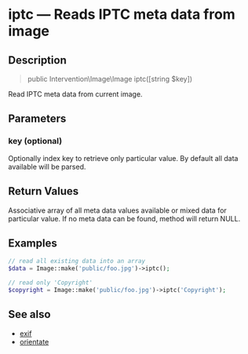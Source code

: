 # iptc — Reads IPTC meta data from image

## Description

> public Intervention\Image\Image iptc([string $key])

Read IPTC meta data from current image.

## Parameters

### key (optional)
Optionally index key to retrieve only particular value. By default all data available will be parsed.


## Return Values
Associative array of all meta data values available or mixed data for particular value. If no meta data can be found, method will return NULL.


## Examples

```php
// read all existing data into an array
$data = Image::make('public/foo.jpg')->iptc();

// read only 'Copyright'
$copyright = Image::make('public/foo.jpg')->iptc('Copyright');
```

## See also

- [exif](/api/exif)
- [orientate](/api/orientate)
